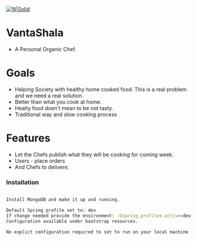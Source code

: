 [![N|Solid](http://allibilli.com/coloredallibilli.jpg)](http://allibilli.com)
# VantaShala

- A Personal Organic Chef. 

# Goals

  - Helping Society with healthy home cooked food. This is a real problem and we need a real solution.
  - Better than what you cook at home.
  - Healty food doen't mean to be not tasty.
  - Traditional way and slow cooking process

# Features
  - Let the Chefs publish what they will be cooking for coming week.
  - Users - place orders
  - And Chefs to delivere. 

### Installation

```sh

Install MongoDB and make it up and running.

Default Spring profile set to: dev
If change needed provide the environment: -Dspring.profiles.active=dev
Configuration available under bootstrap resources.

No explict configuration required to set to run on your local machine
```
